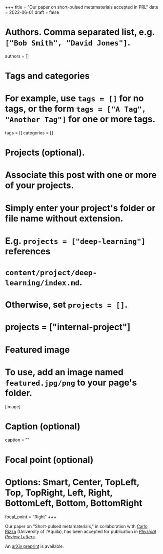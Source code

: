 +++
title = "Our paper on short-pulsed metamaterials accepted in PRL"
date = 2022-06-01
draft = false

# Authors. Comma separated list, e.g. `["Bob Smith", "David Jones"]`.
authors = []

# Tags and categories
# For example, use `tags = []` for no tags, or the form `tags = ["A Tag", "Another Tag"]` for one or more tags.
tags = []
categories = []

# Projects (optional).
#   Associate this post with one or more of your projects.
#   Simply enter your project's folder or file name without extension.
#   E.g. `projects = ["deep-learning"]` references
#   `content/project/deep-learning/index.md`.
#   Otherwise, set `projects = []`.
# projects = ["internal-project"]

# Featured image
# To use, add an image named `featured.jpg/png` to your page's folder.
[image]
  # Caption (optional)
  caption = ""

  # Focal point (optional)
  # Options: Smart, Center, TopLeft, Top, TopRight, Left, Right, BottomLeft, Bottom, BottomRight
  focal_point = "Right"
+++

Our paper on "Short-pulsed metamaterials,"
in collaboration with [Carlo Rizza](https://sites.google.com/site/rizzacarlo81/) (University of l'Aquila),
has been accepted for publication in [*Physical Review Letters*](https://journals.aps.org/prl/).

An [arXiv preprint](https://arxiv.org/abs/2205.07084) is available.
